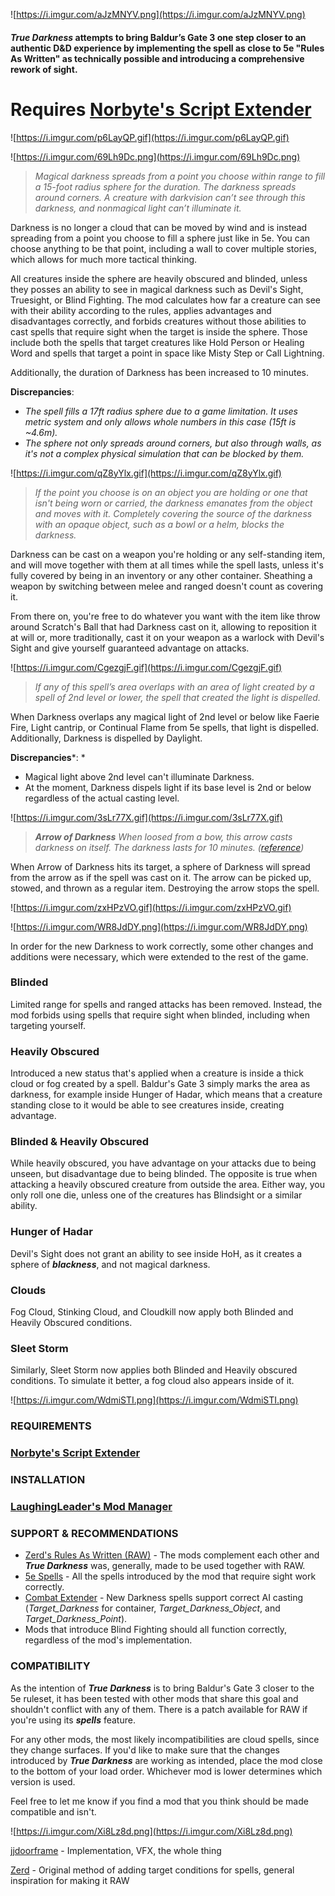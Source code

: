 ![https://i.imgur.com/aJzMNYV.png](https://i.imgur.com/aJzMNYV.png)


#### ***True Darkness*** attempts to bring Baldur’s Gate 3 one step closer to an authentic D&D experience by implementing the spell as close to 5e "Rules As Written" as technically possible and introducing a comprehensive rework of sight.

# Requires [Norbyte's Script Extender](https://github.com/Norbyte/bg3se/releases)
![https://i.imgur.com/p6LayQP.gif](https://i.imgur.com/p6LayQP.gif)

![https://i.imgur.com/69Lh9Dc.png](https://i.imgur.com/69Lh9Dc.png)
> *Magical darkness spreads from a point you choose within range to fill a 15-foot radius sphere for the duration. The darkness spreads around corners. A creature with darkvision can’t see through this darkness, and nonmagical light can’t illuminate it.*

Darkness is no longer a cloud that can be moved by wind and is instead spreading from a point you choose to fill a sphere just like in 5e. You can choose anything to be that point, including a wall to cover multiple stories, which allows for much more tactical thinking.

All creatures inside the sphere are heavily obscured and blinded, unless they posses an ability to see in magical darkness such as Devil's Sight, Truesight, or Blind Fighting. The mod calculates how far a creature can see with their ability according to the rules, applies advantages and disadvantages correctly, and forbids creatures without those abilities to cast spells that require sight when the target is inside the sphere. Those include both the spells that target creatures like Hold Person or Healing Word and spells that target a point in space like Misty Step or Call Lightning.

Additionally, the duration of Darkness has been increased to 10 minutes.

**Discrepancies**:
* *The spell fills a 17ft radius sphere due to a game limitation. It uses metric system and only allows whole numbers in this case (15ft is ~4.6m).*
* *The sphere not only spreads around corners, but also through walls, as it's not a complex physical simulation that can be blocked by them.*

![https://i.imgur.com/qZ8yYlx.gif](https://i.imgur.com/qZ8yYlx.gif)

> *If the point you choose is on an object you are holding or one that isn't being worn or carried, the darkness emanates from the object and moves with it. Completely covering the source of the darkness with an opaque object, such as a bowl or a helm, blocks the darkness.*

Darkness can be cast on a weapon you're holding or any self-standing item, and will move together with them at all times while the spell lasts, unless it's fully covered by being in an inventory or any other container. Sheathing a weapon by switching between melee and ranged doesn't count as covering it.

From there on, you're free to do whatever you want with the item like throw around Scratch's Ball that had Darkness cast on it, allowing to reposition it at will or, more traditionally, cast it on your weapon as a warlock with Devil's Sight and give yourself guaranteed advantage on attacks.

![https://i.imgur.com/CgezgjF.gif](https://i.imgur.com/CgezgjF.gif)

> *If any of this spell’s area overlaps with an area of light created by a spell of 2nd level or lower, the spell that created the light is dispelled.*

When Darkness overlaps any magical light of 2nd level or below like Faerie Fire, Light cantrip, or Continual Flame from 5e spells, that light is dispelled. Additionally, Darkness is dispelled by Daylight.

**Discrepancies***:
*
* Magical light above 2nd level can't illuminate Darkness.
* At the moment, Darkness dispels light if its base level is 2nd or below regardless of the actual casting level.

![https://i.imgur.com/3sLr77X.gif](https://i.imgur.com/3sLr77X.gif)

> ***Arrow of Darkness**
When loosed from a bow, this arrow casts darkness on itself. The darkness lasts for 10 minutes. ([reference](https://www.5esrd.com/database/magicitem/arrow-of-darkness/))*

When Arrow of Darkness hits its target, a sphere of Darkness will spread from the arrow as if the spell was cast on it. The arrow can be picked up, stowed, and thrown as a regular item. Destroying the arrow stops the spell.

![https://i.imgur.com/zxHPzVO.gif](https://i.imgur.com/zxHPzVO.gif)

![https://i.imgur.com/WR8JdDY.png](https://i.imgur.com/WR8JdDY.png)

In order for the new Darkness to work correctly, some other changes and additions were necessary, which were extended to the rest of the game.

### Blinded
Limited range for spells and ranged attacks has been removed. Instead, the mod forbids using spells that require sight when blinded, including when targeting yourself.

### Heavily Obscured
Introduced a new status that's applied when a creature is inside a thick cloud or fog created by a spell. Baldur's Gate 3 simply marks the area as darkness, for example inside Hunger of Hadar, which means that a creature standing close to it would be able to see creatures inside, creating advantage.

### Blinded & Heavily Obscured
While heavily obscured, you have advantage on your attacks due to being unseen, but disadvantage due to being blinded. The opposite is true when attacking a heavily obscured creature from outside the area. Either way, you only roll one die, unless one of the creatures has Blindsight or a similar ability.

### Hunger of Hadar
Devil's Sight does not grant an ability to see inside HoH, as it creates a sphere of ***blackness***, and not magical darkness.

### Clouds
Fog Cloud, Stinking Cloud, and Cloudkill now apply both Blinded and Heavily Obscured conditions.

### Sleet Storm
Similarly, Sleet Storm now applies both Blinded and Heavily obscured conditions. To simulate it better, a fog cloud also appears inside of it.

![https://i.imgur.com/WdmiSTI.png](https://i.imgur.com/WdmiSTI.png)

### REQUIREMENTS
### [Norbyte's Script Extender](https://github.com/Norbyte/bg3se/releases)

### INSTALLATION
### [LaughingLeader's Mod Manager](https://github.com/LaughingLeader/BG3ModManager/releases)

### SUPPORT & RECOMMENDATIONS
* [Zerd's Rules As Written (RAW)](https://www.nexusmods.com/baldursgate3/mods/1329) - The mods complement each other and ***True Darkness*** was, generally, made to be used together with RAW.
* [5e Spells](https://www.nexusmods.com/baldursgate3/mods/125) - All the spells introduced by the mod that require sight work correctly.
* [Combat Extender](https://www.nexusmods.com/baldursgate3/mods/5207) - New Darkness spells support correct AI casting (*Target_Darkness* for container, *Target_Darkness_Object*, and *Target_Darkness_Point*).
* Mods that introduce Blind Fighting should all function correctly, regardless of the mod's implementation.

### COMPATIBILITY
As the intention of ***True Darkness*** is to bring Baldur's Gate 3 closer to the 5e ruleset, it has been tested with other mods that share this goal and shouldn't conflict with any of them. There is a patch available for RAW if you're using its ***spells*** feature.

For any other mods, the most likely incompatibilities are cloud spells, since they change surfaces. If you'd like to make sure that the changes introduced by ***True Darkness*** are working as intended, place the mod close to the bottom of your load order. Whichever mod is lower determines which version is used.

Feel free to let me know if you find a mod that you think should be made compatible and isn't.

![https://i.imgur.com/Xi8Lz8d.png](https://i.imgur.com/Xi8Lz8d.png)

[jjdoorframe](https://next.nexusmods.com/profile/jjdoorframe) - Implementation, VFX, the whole thing

[Zerd](https://next.nexusmods.com/profile/ZerdLR) - Original method of adding target conditions for spells, general inspiration for making it RAW